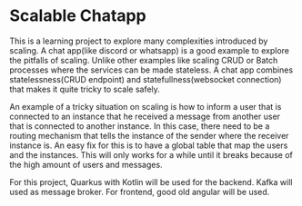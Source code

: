 # Scalable Chatapp
This is a learning project to explore many complexities introduced by scaling. A chat app(like discord or whatsapp) is a good example to explore the pitfalls of scaling. Unlike other examples like scaling CRUD or Batch processes where the services can be made stateless. A chat app combines statelessness(CRUD endpoint) and statefullness(websocket connection) that makes it quite tricky to scale safely.

An example of a tricky situation on scaling is how to inform a user that is connected to an instance that he received a message from another user that is connected to another instance. In this case, there need to be a routing mechanism that tells the instance of the sender where the receiver instance is. An easy fix for this is to have a global table that map the users and the instances. This will only works for a while until it breaks because of the high amount of users and messages.

For this project, Quarkus with Kotlin will be used for the backend. Kafka will used as message broker. For frontend, good old angular will be used.
